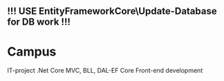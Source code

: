## !!! USE EntityFrameworkCore\Update-Database for DB work !!!


# Campus
IT-project .Net Core MVC, BLL, DAL-EF Core
Front-end development
